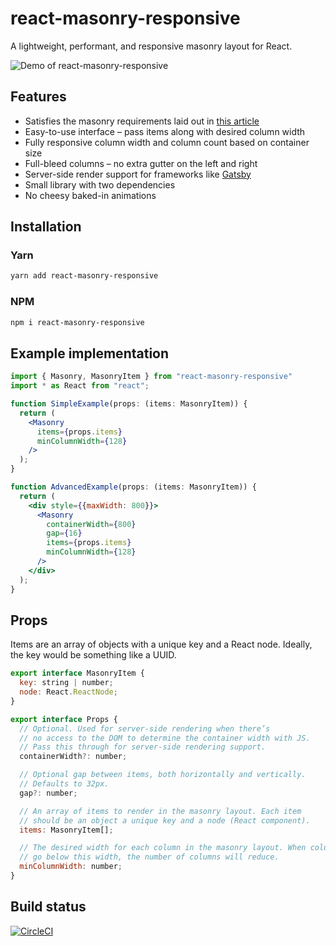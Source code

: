 # react-masonry-responsive

A lightweight, performant, and responsive masonry layout for React.

![Demo of react-masonry-responsive](https://raw.githubusercontent.com/heydovetail/react-masonry-responsive/master/img/demo.gif)

## Features

* Satisfies the masonry requirements laid out in [this article](https://regisphilibert.com/blog/2017/12/pure-css-masonry-layout-with-flexbox-grid-columns-in-2018/)
* Easy-to-use interface – pass items along with desired column width
* Fully responsive column width and column count based on container size
* Full-bleed columns – no extra gutter on the left and right
* Server-side render support for frameworks like [Gatsby](https://www.gatsbyjs.org/)
* Small library with two dependencies
* No cheesy baked-in animations

## Installation

### Yarn

```bash
yarn add react-masonry-responsive
```

### NPM

```bash
npm i react-masonry-responsive
```

## Example implementation

```jsx
import { Masonry, MasonryItem } from "react-masonry-responsive"
import * as React from "react";

function SimpleExample(props: (items: MasonryItem)) {
  return (
    <Masonry
      items={props.items}
      minColumnWidth={128}
    />
  );
}

function AdvancedExample(props: (items: MasonryItem)) {
  return (
    <div style={{maxWidth: 800}}>
      <Masonry
        containerWidth={800}
        gap={16}
        items={props.items}
        minColumnWidth={128}
      />
    </div>
  );
}
```

## Props

Items are an array of objects with a unique key and a React node. Ideally, the key would be something like a UUID.

```jsx
export interface MasonryItem {
  key: string | number;
  node: React.ReactNode;
}

export interface Props {
  // Optional. Used for server-side rendering when there’s
  // no access to the DOM to determine the container width with JS.
  // Pass this through for server-side rendering support.
  containerWidth?: number;

  // Optional gap between items, both horizontally and vertically.
  // Defaults to 32px.
  gap?: number;

  // An array of items to render in the masonry layout. Each item
  // should be an object a unique key and a node (React component).
  items: MasonryItem[];

  // The desired width for each column in the masonry layout. When columns
  // go below this width, the number of columns will reduce.
  minColumnWidth: number;
}
```

## Build status

[![CircleCI](https://circleci.com/gh/heydovetail/react-masonry-responsive.svg?style=svg)](https://circleci.com/gh/heydovetail/react-masonry-responsive)
